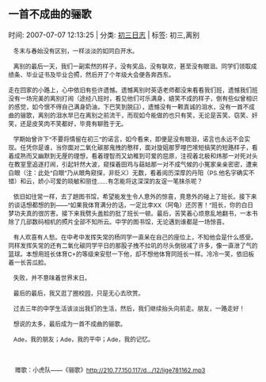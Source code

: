 
<h2>一首不成曲的骊歌</h2>

<span class="time SG_txtc">时间: 2007-07-07 12:13:25 | 分类: [初三日志](./BlogClass_初三日志.md) | 标签: 初三,离别</span>
<!--
<table>
    <tbody>
        <tr>
            <td>时间: 2007-07-07 12:13:25</td>
            <td>分类: [初三日志](./BlogClass_初三日志.md) </td>
            <td> 标签: 初三,离别 </td>
        </tr>
    </tbody>
</table>
-->
<div class="articalContent" id="sina_keyword_ad_area2">
<div>
<p><font style="FonT-siZe: 12px"> <wbr/> <wbr/> <wbr/>
冬末与春始没有区别，一样淡淡的如同白开水。</font></p>
<p><font style="FonT-siZe: 12px"> <wbr/> <wbr/> <wbr/>
离别的最后一天，我们一副索然的样子，没有奖品，没有联欢，甚至没有眼泪。同学们领取成绩条、毕业证书及毕业合照，然后开了个年级大会便各奔西东。</font></p>
<p><font style="FonT-siZe: 12px">走在回家的小路上，心中依旧有些许遗憾。遗憾离别时英语老师都没来看看我们班，遗憾我们班没有一场完美的离别打闹（途经八班时，看见他们可乐满身，嬉笑不成的样子，倒有些似曾相识的感觉，如今恨不得自己满身奶油，下巴笑到脱臼），遗憾没有一颗真诚的泪水，没有一首不成曲的骊歌，离别的泪水早已在离别之前流干，而现如今能做的也只有笑，无论是苦笑、窃笑、奸笑，还是皮笑肉不笑都好，毕竟有聊胜于无。</font></p>
<p><font style="FonT-siZe: 12px"> <wbr/> <wbr/> <wbr/>
学期始曾许下“不要将情留在初三”的诺言，如今看来，即便是没有眼泪，诺言也永远不会实现。任凭你是谁，当你面对二氧化碳那鬼拽的憨样，面对旋姐那罗哩巴嗦短搞笑的短路样子，看着成熟而又幽默到无厘的理想，看着理智而又幼稚到可爱的屈原，注视着北极和炜那一对死对头在教室里追逐打闹，引起轩然大波，窥探着田鸡与菇姑那一对不成气候的小冤家亲亲密密，遭来白眼（注：此处“白眼”乃从眼角窥探，非贬义）无数，看着阅历深厚的丹阳（PS.他名字确实不错）和云，娇小可爱的晓敏和丽佳……有怎能将这深深的友谊一笔抹杀呢？</font></p>
<p><font style="FonT-siZe: 12px"> <wbr/> <wbr/> <wbr/>
依旧如往常一样，去了趟图书馆，希望能发生令人意外的惊喜，竟意外的碰上了班长。接下来的谈话想都想的到——“如果我体育满分的话，一定比李XX（阿龟）还厉害！”班长，你的白日梦功夫真的很厉害。接下来我劈头盖脸的批了班长一顿。最后，苦笑着心烦意乱地翻书，一本书除了几部数码相机的照片全部不知所云。中学的图书馆，无论遇到谁都是一场惊喜。</font></p>
<p><font style="FonT-siZe: 12px"> <wbr/> <wbr/> <wbr/>
有人欢喜有人愁。在中考中发挥失常的杨同学一直呆在自己的座位上，不知他会是什么感受。同样发挥失常的还有二氧化碳同学平日的那股子拽不拉叽的尽头倒锐减了许多，像一直泄了气的篮球。本想用班长体育C+的等级来安慰一下他，却不想他体育同班长一样。冷冷一笑，依旧板着一长苦瓜脸。</font></p>
<p><font style="FonT-siZe: 12px"> <wbr/> <wbr/> <wbr/>
失败，并不意味着世界末日。<font color="#FFFFFF">成绩只是玩玩而已，何必当真？</font></font></p>
<p><font style="FonT-siZe: 12px"> <wbr/> <wbr/> <wbr/>
最后的最后，我又逛了圈校园，只是无心去欣赏。</font></p>
<p><font style="FonT-siZe: 12px"> <wbr/> <wbr/> <wbr/>
过去三年的中学生活该淡出我们的生活，然后，我们继续抬头向前走。朋友，一路走好！</font></p>
<p><font style="FonT-siZe: 12px"> <wbr/> <wbr/> <wbr/>
想说的太多，最后成为一首不成曲的骊歌。</font></p>
<p><font style="FonT-siZe: 12px"> <wbr/> <wbr/> <wbr/>
Ade，我的朋友；Ade，我的平中；Ade，我的记忆。</font></p>
<p> <wbr/></p>
<p><font style="FonT-siZe: 12px"> <wbr/> <wbr/> <wbr/> <wbr/>赠歌：小虎队——《骊歌》<a href="http://210.77.150.117/dlfresource/200508/12/lige781162.mp3">http://210.77.150.117/d.../12/lige781162.mp3</a></font></p>
</div>
</div>
